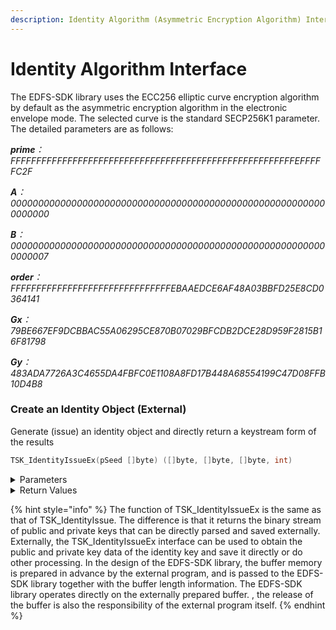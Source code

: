 ```yaml
---
description: Identity Algorithm (Asymmetric Encryption Algorithm) Interface
---
```


# Identity Algorithm Interface

The EDFS-SDK library uses the ECC256 elliptic curve encryption algorithm by default as the asymmetric encryption algorithm in the electronic envelope mode. The selected curve is the standard SECP256K1 parameter. The detailed parameters are as follows:

_**prime**：FFFFFFFFFFFFFFFFFFFFFFFFFFFFFFFFFFFFFFFFFFFFFFFFFFFFFFFEFFFFFC2F_

_**A**：0000000000000000000000000000000000000000000000000000000000000000_

_**B**：0000000000000000000000000000000000000000000000000000000000000007_

_**order**：FFFFFFFFFFFFFFFFFFFFFFFFFFFFFFFEBAAEDCE6AF48A03BBFD25E8CD0364141_

_**Gx**：79BE667EF9DCBBAC55A06295CE870B07029BFCDB2DCE28D959F2815B16F81798_

_**Gy**：483ADA7726A3C4655DA4FBFC0E1108A8FD17B448A68554199C47D08FFB10D4B8_

### Create an Identity Object (External)

Generate (issue) an identity object and directly return a keystream form of the results

```c
TSK_IdentityIssueEx(pSeed []byte) ([]byte, []byte, []byte, int) 
```

<details>

<summary>Parameters</summary>

* \[ ] BYTE
  * pSeed - The seed information of the specified identity key information \[IN]

</details>

<details>

<summary>Return Values</summary>

* \[ ] BYTE
  * pPublicKeyBuf - identity public key information data stream \[IN/OUT]
* \[ ] BYTE
  * pPrivateKeyBuf - identity private key information data stream \[IN/OUT]
* \[ ] BYTE
  * pKeyID - identity key ID, fixed 20 bytes \[IN/OUT]
* INT
  * KError\_Success success
  * KError\_Other, failed, other errors;

</details>

{% hint style="info" %}
The function of TSK\_IdentityIssueEx is the same as that of TSK\_IdentityIssue. The difference is that it returns the binary stream of public and private keys that can be directly parsed and saved externally. Externally, the TSK\_IdentityIssueEx interface can be used to obtain the public and private key data of the identity key and save it directly or do other processing. In the design of the EDFS-SDK library, the buffer memory is prepared in advance by the external program, and is passed to the EDFS-SDK library together with the buffer length information. The EDFS-SDK library operates directly on the externally prepared buffer. , the release of the buffer is also the responsibility of the external program itself.
{% endhint %}
